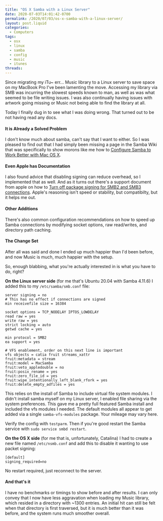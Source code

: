 ```yaml
---
title: "OS X Samba with a Linux Server"
date: 2020-07-03T14:01:42-0700
permalink: /2020/07/03/os-x-samba-with-a-linux-server/
layout: post.liquid
categories:
  - Computers
tags:
  - osx
  - linux
  - samba
  - config
  - music
  - itunes
threads:
---
```


Since migrating my iTu~ err... Music library to a Linux server to save space on my MacBook Pro I've been lamenting the move. Accessing my library via SMB was incurring the slowest speeds known to man, as well as was what seemed to be file writing issues. I was also continually having issues with artwork going missing or Music not being able to find the library at all.

Today I finally dug in to see what I was doing wrong. That turned out to be not having read any docs.

#### It is Already a Solved Problem

I don't know much about samba, can't say that I want to either. So I was pleased to find out that I had simply been missing a page in the Samba Wiki that was specifically to show morons like me how to [Configure Samba to Work Better with Mac OS X](https://wiki.samba.org/index.php/Configure_Samba_to_Work_Better_with_Mac_OS_X).

#### Even Apple has Documentation

I also found advice that disabling signing can reduce overhead, so I implemented that as well. And as it turns out there's a support document from apple on how to [Turn off package signing for SMB2 and SMB3 connections](https://support.apple.com/en-us/HT205926). Apple's reasoning isn't speed or stability, but compatibilty, but it helps me out.

#### Other Additions

There's also common configuration recommendations on how to speed up Samba connections by modifying socket options, raw read/writes, and directory path caching.

#### The Change Set

After all was said and done I ended up much happier than I'd been before, and now Music is much, much happier with the setup. 

So, enough blabbing, what you're actually interested in is what you have to do, right?

**On the Linux server side** (for me that's Ubuntu 20.04 with Samba 4.11.6) I added this to my `/etc/samba/smb.conf` file:

``` properties
server signing = no
# This has no effect if connections are signed
min receivefile size = 16384

socket options = TCP_NODELAY IPTOS_LOWDELAY
read raw = yes
write raw = yes
strict locking = auto
getwd cache = yes

min protocol = SMB2
ea support = yes

# VFS enablement, order on this next line is important
vfs objects = catia fruit streams_xattr
fruit:metadata = stream
fruit:model = MacSamba
fruit:veto_appledouble = no
fruit:posix_rename = yes
fruit:zero_file_id = yes
fruit:wipe_intentionally_left_blank_rfork = yes
fruit:delete_empty_adfiles = yes
```

This relies on the install of Samba to include virtual file system modules. I didn't install samba myself on my Linux server, I enabled file sharing via the system preferences. This gave me a pretty full featured Samba install and included the vfs modules I needed. The default modules all appear to get added via a single `samba-vfs-modules` package. Your mileage may vary here. 

Verify the config with `testparm`. Then if you're good restart the Samba service with `sudo service smbd restart`.

**On the OS X side** (for me that is, unfortunately, Catalina) I had to create a new file named `/etc/nsmb.conf` and add this to disable it wanting to use packet signing:

``` properties
[default]
signing_required=no
```

No restart required, just reconnect to the server.

#### And that's it

I have no benchmarks or timings to show before and after results. I can only convey that I now have less aggravation when loading my Music library, which resided in a directory with ~1300 entries. An initial hit can still be felt when that directory is first traversed, but it is much better than it was before, and the system runs much smoother overall.
